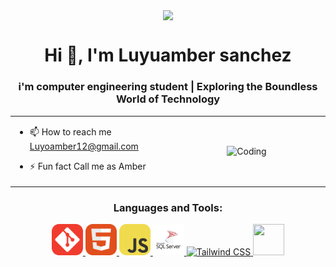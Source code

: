 
<p align="center"><picture align="center"><img align="center" src = "https://github.com/7oSkaaa/7oSkaaa/blob/main/Images/about_me.gif?raw=true" width = 50px></picture></p>
<h1 align="center">Hi 👋, I'm Luyuamber sanchez</h1>
<h3 align="center">i'm computer engineering student | Exploring the Boundless World of Technology</h3>
<p align="center">  </p>

<table align="center">
<tr border="none">
<td width="50%" align="left">
  



- 📫 How to reach me Luyoamber12@gmail.com
  
- ⚡️ Fun fact Call me as Amber

</td>
<td width="50%" align="center">

  <img align="center" alt="Coding" width="450" src="https://repository-images.githubusercontent.com/588181932/e36ec678-7984-4cdd-8e4c-a3932772ff8e">

  
  </td>
</tr>
</table>






</p>




<h3 align="center">Languages and Tools:</h3>
<p align="center"> <a href="https://getbootstrap.com" target="_blank" rel="noreferrer">   <a href="https://git-scm.com/" target="_blank" rel="noreferrer"> <img src="https://github.com/tandpfun/skill-icons/blob/main/icons/Git.svg" alt="git" width="50" height="50"/> </a> <a href="https://www.w3.org/html/" target="_blank" rel="noreferrer"> <img src="https://github.com/tandpfun/skill-icons/blob/main/icons/HTML.svg" alt="html5" width="50" height="50"/> </a>  <a href="https://developer.mozilla.org/en-US/docs/Web/JavaScript" target="_blank" rel="noreferrer"> <img src="https://github.com/tandpfun/skill-icons/blob/main/icons/JavaScript.svg" alt="javascript" width="50" height="50"/> </a> <a href="https://www.microsoft.com/en-us/sql-server" target="_blank" rel="noreferrer"> <img src="https://github.com/Scar1109/skill-icons/blob/Scar1109/icons/microsoftSQL.svg" alt="mssql" width="50" height="50"/> </a> </a> </a>  <a href="https://tailwindcss.com/" target="_blank" rel="noreferrer">  <a href="https://tailwindcss.com/" target="_blank">
  <img src="https://logowik.com/content/uploads/images/tailwind-css3232.logowik.com.webp" alt="Tailwind CSS" width="50" height="50">
</a>


<img src= "https://bing.com/th/id/BCO.bfc2d3a4-ef2a-4361-856c-3c6ec5e23ee5.png" width="50" height="50">




